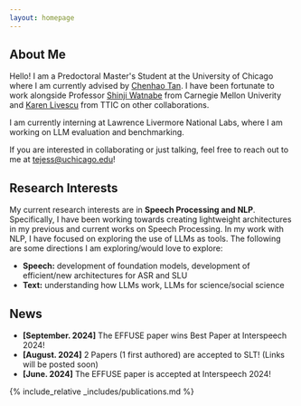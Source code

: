 ```yaml
---
layout: homepage
---
```


## About Me

Hello! I am a Predoctoral Master's Student at the University of Chicago where I am currently advised by [Chenhao Tan](https://chenhaot.com/). I have been fortunate to work alongside Professor [Shinji Watnabe](https://www.wavlab.org/) from Carnegie Mellon Univerity and [Karen Livescu](https://home.ttic.edu/~klivescu/) from TTIC on other collaborations.

I am currently interning at Lawrence Livermore National Labs, where I am working on LLM evaluation and benchmarking.

If you are interested in collaborating or just talking, feel free to reach out to me at tejess@uchicago.edu!

## Research Interests

My current research interests are in **Speech Processing and NLP**. Specifically, I have been working towards creating lightweight architectures in my previous and current works on Speech Processing. In my work with NLP, I have focused on exploring the use of LLMs as tools. The following are some directions I am exploring/would love to explore: 
- **Speech:** development of foundation models, development of efficient/new architectures for ASR and SLU
- **Text:** understanding how LLMs work, LLMs for science/social science

## News
- **[September. 2024]** The EFFUSE paper wins Best Paper at Interspeech 2024!
- **[August. 2024]** 2 Papers (1 first authored) are accepted to SLT! (Links will be posted soon)
- **[June. 2024]** The EFFUSE paper is accepted at Interspeech 2024!

{% include_relative _includes/publications.md %}

